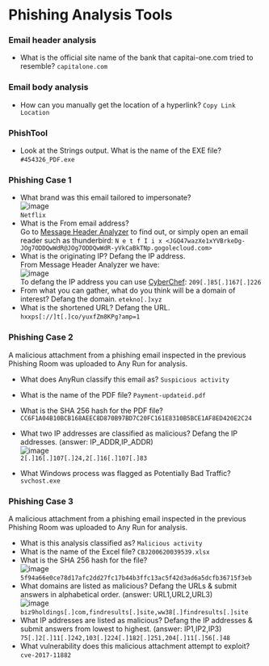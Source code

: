 # Phishing Analysis Tools

### Email header analysis
- What is the official site name of the bank that capitai-one.com tried to resemble? `capitalone.com`

### Email body analysis
- How can you manually get the location of a hyperlink? `Copy Link Location`

### PhishTool
- Look at the Strings output. What is the name of the EXE file?
`#454326_PDF.exe`

### Phishing Case 1
- What brand was this email tailored to impersonate? <br />
![image](https://github.com/user-attachments/assets/ec209216-3bc9-4e59-9d2c-fbb0554b7422) <br />
`Netflix`
- What is the From email address? <br />
Go to [Message Header Analyzer](https://mha.azurewebsites.net/) to find out, or simply open an email reader such as thunderbird: 
`N e t f I i x <JGQ47wazXe1xYVBrkeDg-JOg7ODDQwWdR@JOg7ODDQwWdR-yVkCaBkTNp.gogolecloud.com>`
- What is the originating IP? Defang the IP address. <br />
  From Message Header Analyzer we have: <br />
  ![image](https://github.com/user-attachments/assets/a5df2159-541d-42b2-94c2-f69bbe2ea912) <br />
  To defang the IP address you can use [CyberChef](https://gchq.github.io/CyberChef/): `209[.]85[.]167[.]226`
- From what you can gather, what do you think will be a domain of interest? Defang the domain. `etekno[.]xyz`
- What is the shortened URL? Defang the URL. `hxxps[://]t[.]co/yuxfZm8KPg?amp=1`

### Phishing Case 2
A malicious attachment from a phishing email inspected in the previous Phishing Room was uploaded to Any Run for analysis. <br />
- What does AnyRun classify this email as? `Suspicious activity`
- What is the name of the PDF file? `Payment-updateid.pdf`
- What is the SHA 256 hash for the PDF file? `CC6F1A04B10BCB168AEEC8D870B97BD7C20FC161E8310B5BCE1AF8ED420E2C24`
- What two IP addresses are classified as malicious? Defang the IP addresses. (answer: IP_ADDR,IP_ADDR) <br />
![image](https://github.com/user-attachments/assets/99898a77-f353-41a8-8b18-c83d4072556a)<br />
`2[.]16[.]107[.]24,2[.]16[.]107[.]83`

- What Windows process was flagged as Potentially Bad Traffic? `svchost.exe`

### Phishing Case 3
A malicious attachment from a phishing email inspected in the previous Phishing Room was uploaded to Any Run for analysis. 
- What is this analysis classified as? `Malicious activity`
- What is the name of the Excel file? `CBJ200620039539.xlsx`
- What is the SHA 256 hash for the file? <br />
![image](https://github.com/user-attachments/assets/fa2490fe-d591-4e57-b94b-a7d0e544cc58) <br />
`5f94a66e0ce78d17afc2dd27fc17b44b3ffc13ac5f42d3ad6a5dcfb36715f3eb`
- What domains are listed as malicious? Defang the URLs & submit answers in alphabetical order. (answer: URL1,URL2,URL3) <br />
![image](https://github.com/user-attachments/assets/e61c4c74-e15c-4af8-a732-e782beab08aa)<br />
`biz9holdings[.]com,findresults[.]site,ww38[.]findresults[.]site`
- What IP addresses are listed as malicious? Defang the IP addresses & submit answers from lowest to highest. (answer: IP1,IP2,IP3) `75[.]2[.]11[.]242,103[.]224[.]182[.]251,204[.]11[.]56[.]48`
- What vulnerability does this malicious attachment attempt to exploit? `cve-2017-11882`
